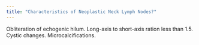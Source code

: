 ```yaml
---
title: "Characteristics of Neoplastic Neck Lymph Nodes?"
---
```

Obliteration of echogenic hilum. Long-axis to short-axis ration less than 1.5. Cystic changes. Microcalcifications.

